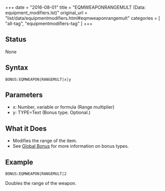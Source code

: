 +++
date = "2016-08-01"
title = "EQMWEAPONRANGEMULT (Data: equipment_modifiers.lst)"
original_url = "list/data/equipmentmodifiers.html#eqmweaponrangemult"
categories = [ "all-tag", "equipmentmodifiers-tag" ]
+++

## Status

None

## Syntax

`BONUS:EQMWEAPON|RANGEMULT|x|y`

## Parameters

-   x: Number, variable or formula (Range multiplier)
-   y: TYPE=Text (Bonus type. Optional.)



What it Does
------------

-   Modifies the range of the item.
-   See [Global Bonus](/list/global/bonus.html) for more information on
    bonus types.

Example
-------

`BONUS:EQMWEAPON|RANGEMULT|2`

Doubles the range of the weapon.

